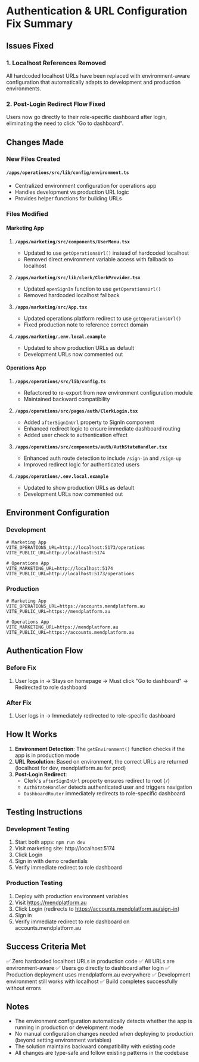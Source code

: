 # Authentication & URL Configuration Fix Summary

## Issues Fixed

### 1. Localhost References Removed
All hardcoded localhost URLs have been replaced with environment-aware configuration that automatically adapts to development and production environments.

### 2. Post-Login Redirect Flow Fixed
Users now go directly to their role-specific dashboard after login, eliminating the need to click "Go to dashboard".

## Changes Made

### New Files Created

#### `/apps/operations/src/lib/config/environment.ts`
- Centralized environment configuration for operations app
- Handles development vs production URL logic
- Provides helper functions for building URLs

### Files Modified

#### Marketing App
1. **`/apps/marketing/src/components/UserMenu.tsx`**
   - Updated to use `getOperationsUrl()` instead of hardcoded localhost
   - Removed direct environment variable access with fallback to localhost

2. **`/apps/marketing/src/lib/clerk/ClerkProvider.tsx`**
   - Updated `openSignIn` function to use `getOperationsUrl()`
   - Removed hardcoded localhost fallback

3. **`/apps/marketing/src/App.tsx`**
   - Updated operations platform redirect to use `getOperationsUrl()`
   - Fixed production note to reference correct domain

4. **`/apps/marketing/.env.local.example`**
   - Updated to show production URLs as default
   - Development URLs now commented out

#### Operations App
1. **`/apps/operations/src/lib/config.ts`**
   - Refactored to re-export from new environment configuration module
   - Maintained backward compatibility

2. **`/apps/operations/src/pages/auth/ClerkLogin.tsx`**
   - Added `afterSignInUrl` property to SignIn component
   - Enhanced redirect logic to ensure immediate dashboard routing
   - Added user check to authentication effect

3. **`/apps/operations/src/components/auth/AuthStateHandler.tsx`**
   - Enhanced auth route detection to include `/sign-in` and `/sign-up`
   - Improved redirect logic for authenticated users

4. **`/apps/operations/.env.local.example`**
   - Updated to show production URLs as default
   - Development URLs now commented out

## Environment Configuration

### Development
```env
# Marketing App
VITE_OPERATIONS_URL=http://localhost:5173/operations
VITE_PUBLIC_URL=http://localhost:5174

# Operations App
VITE_MARKETING_URL=http://localhost:5174
VITE_PUBLIC_URL=http://localhost:5173/operations
```

### Production
```env
# Marketing App
VITE_OPERATIONS_URL=https://accounts.mendplatform.au
VITE_PUBLIC_URL=https://mendplatform.au

# Operations App
VITE_MARKETING_URL=https://mendplatform.au
VITE_PUBLIC_URL=https://accounts.mendplatform.au
```

## Authentication Flow

### Before Fix
1. User logs in → Stays on homepage → Must click "Go to dashboard" → Redirected to role dashboard

### After Fix
1. User logs in → Immediately redirected to role-specific dashboard

## How It Works

1. **Environment Detection**: The `getEnvironment()` function checks if the app is in production mode
2. **URL Resolution**: Based on environment, the correct URLs are returned (localhost for dev, mendplatform.au for prod)
3. **Post-Login Redirect**: 
   - Clerk's `afterSignInUrl` property ensures redirect to root (`/`)
   - `AuthStateHandler` detects authenticated user and triggers navigation
   - `DashboardRouter` immediately redirects to role-specific dashboard

## Testing Instructions

### Development Testing
1. Start both apps: `npm run dev`
2. Visit marketing site: http://localhost:5174
3. Click Login
4. Sign in with demo credentials
5. Verify immediate redirect to role dashboard

### Production Testing
1. Deploy with production environment variables
2. Visit https://mendplatform.au
3. Click Login (redirects to https://accounts.mendplatform.au/sign-in)
4. Sign in
5. Verify immediate redirect to role dashboard on accounts.mendplatform.au

## Success Criteria Met

✅ Zero hardcoded localhost URLs in production code
✅ All URLs are environment-aware
✅ Users go directly to dashboard after login
✅ Production deployment uses mendplatform.au everywhere
✅ Development environment still works with localhost
✅ Build completes successfully without errors

## Notes

- The environment configuration automatically detects whether the app is running in production or development mode
- No manual configuration changes needed when deploying to production (beyond setting environment variables)
- The solution maintains backward compatibility with existing code
- All changes are type-safe and follow existing patterns in the codebase